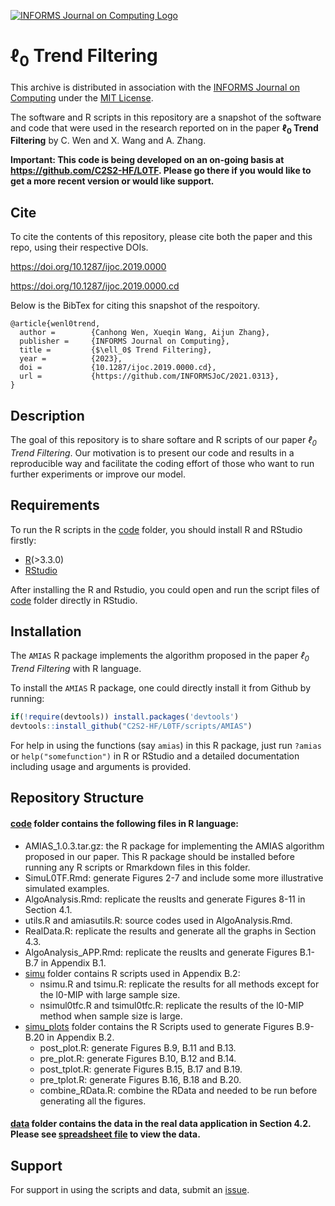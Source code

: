 [![INFORMS Journal on Computing Logo](https://INFORMSJoC.github.io/logos/INFORMS_Journal_on_Computing_Header.jpg)](https://pubsonline.informs.org/journal/ijoc)

# $\ell_0$ Trend Filtering

This archive is distributed in association with the [INFORMS Journal on
Computing](https://pubsonline.informs.org/journal/ijoc) under the [MIT License](LICENSE).

The software and R scripts in this repository are a snapshot of the software and code that were used in the research reported on in the paper 
**$\ell_0$ Trend Filtering** by C. Wen and X. Wang and A. Zhang. 

**Important: This code is being developed on an on-going basis at https://github.com/C2S2-HF/L0TF. Please go there if you would like to
get a more recent version or would like support.**

## Cite

To cite the contents of this repository, please cite both the paper and this repo, using their respective DOIs.

https://doi.org/10.1287/ijoc.2019.0000

https://doi.org/10.1287/ijoc.2019.0000.cd

Below is the BibTex for citing this snapshot of the respoitory.

```
@article{wenl0trend,
  author =        {Canhong Wen, Xueqin Wang, Aijun Zhang},
  publisher =     {INFORMS Journal on Computing},
  title =         {$\ell_0$ Trend Filtering},
  year =          {2023},
  doi =           {10.1287/ijoc.2019.0000.cd},
  url =           {https://github.com/INFORMSJoC/2021.0313},
}  
```

## Description

The goal of this repository is to share softare and R scripts of our paper *$\ell_0$ Trend Filtering*. Our motivation is to present our code and results in a reproducible way and facilitate the coding effort of those who want to run further experiments or improve our model.

## Requirements

To run the R scripts in the [code](code) folder, you should install R and RStudio firstly:
 - [R](https://cran.rstudio.com/)(>3.3.0)
 - [RStudio](https://posit.co/downloads/)
 
After installing the R and Rstudio, you could open and run the script files of [code](code) folder directly in RStudio.

## Installation

The `AMIAS` R package implements the algorithm proposed in the paper *$\ell_0$ Trend Filtering* with R language. 

<!--
To install the `AMIAS` R package, one could directly download the source file **AMIAS_1.0.3.tar.gz:** in [code](code) folder, and install it from the local file folder by running
```r
install.packages("Your_download_path/AMIAS_1.0.3.tar.gz", repos = NULL)
```

Alternatively, one could also install it from Github, just run:
```r
if(!require(devtools)) install.packages('devtools')
devtools::install_github("wencanhong/AMIAS")
```
-->
To install the `AMIAS` R package, one could directly install it from Github by running:
```r
if(!require(devtools)) install.packages('devtools')
devtools::install_github("C2S2-HF/L0TF/scripts/AMIAS")
```

For help in using the functions (say `amias`) in this R package, just run `?amias` or `help("somefunction")` in R or RStudio and a detailed documentation including usage and arguments is provided.



## Repository Structure

#### [code](code) folder contains the following files in R language:
* AMIAS_1.0.3.tar.gz: the R package for implementing the AMIAS algorithm proposed in our paper. This R package should be installed before running any R scripts or Rmarkdown files in this folder.
* SimuL0TF.Rmd: generate Figures 2-7 and include some more illustrative simulated examples.
* AlgoAnalysis.Rmd: replicate the reuslts and generate Figures 8-11 in Section 4.1.
* utils.R and amiasutils.R: source codes used in AlgoAnalysis.Rmd.
* RealData.R: replicate the results and generate all the graphs in Section 4.3.
* AlgoAnalysis_APP.Rmd: replicate the reuslts and generate Figures B.1-B.7 in Appendix B.1.
* [simu](simu) folder contains R scripts used in Appendix B.2: 
    * nsimu.R and tsimu.R: replicate the results for all methods except for the l0-MIP with large sample size.
    * nsimul0tfc.R and tsimul0tfc.R: replicate the results of the l0-MIP method when sample size is large.
* [simu_plots](simu_plots) folder contains the R Scripts used to generate Figures B.9-B.20 in Appendix B.2.
    * post_plot.R: generate Figures B.9, B.11 and B.13. 
    * pre_plot.R: generate Figures B.10, B.12 and B.14.
    * post_tplot.R: generate Figures B.15, B.17 and B.19. 
    * pre_tplot.R: generate Figures B.16, B.18 and B.20. 
    * combine_RData.R: combine the RData and needed to be run before generating all the figures.
    
#### [data](data) folder contains the data in the real data application in Section 4.2. Please see [spreadsheet file](data/air_hourly.csv) to view the data.



## Support
For support in using the scripts and data, submit an [issue](https://github.com/C2S2-HF/L0TF/issues/new).




